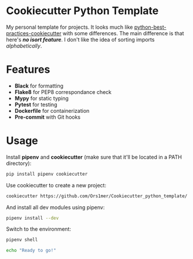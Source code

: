 # Cookiecutter Python Template
My personal template for projects.
It looks much like [python-best-practices-cookiecutter](https://github.com/sourcery-ai/python-best-practices-cookiecutter) with some differences.
The main difference is that here's ***no isort feature***. I don't like the idea of sorting imports *alphabetically*.

# Features
- **Black** for formatting
- **Flake8** for PEP8 correspondance check
- **Mypy** for static typing 
- **Pytest** for testing
- **Dockerfile** for containerization
- **Pre-commit** with Git hooks

# Usage
Install **pipenv** and **cookiecutter** (make sure that it'll be located in a PATH directory):
```sh
pip install pipenv cookiecutter
```
Use cookiecutter to create a new project:
```sh
cookiecutter https://github.com/Ors1mer/Cookiecutter_python_template/
```
And install all dev modules using pipenv:
```sh
pipenv install --dev
```
Switch to the environment:
```sh
pipenv shell
```

```sh
echo "Ready to go!"
```
